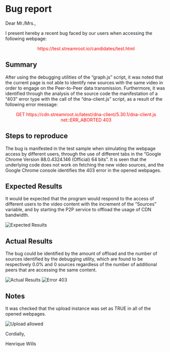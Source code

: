 # Bug report
Dear Mr./Mrs.,

I present hereby a recent bug faced by our users when accessing the following webpage:
<center><span style="color:red">https://test.streamroot.io/candidates/test.html</span></center>

## Summary
After using the debugging utilities of the “graph.js” script, it was noted that the current page is not able to identify new sources with the same video in order to engage on the Peer-to-Peer data transmission.
Furthermore, it was identified through the analysis of the source code the manifestation of a “403” error type with the call of the “dna-client.js” script, as a result of the following error message:
<center><span style="color:red">GET https://cdn.streamroot.io/latest/dna-client/5.30.1/dna-client.js net::ERR_ABORTED 403</span></center>

## Steps to reproduce
The bug is manifested in the test sample when simulating the webpage access by different users, through the use of different tabs in the “Google Chrome Version 88.0.4324.146 (Official) 64 bits”. It is seen that the underlying code does not work on fetching the new video sources, and the Google Chrome console identifies the 403 error in the opened webpages.

## Expected Results
It would be expected that the program would respond to the access of different users to the video content with the increment of the “Sources” variable, and by starting the P2P service to offload the usage of CDN bandwidth.

![Expected Results](https://github.com/henriquewills/Intern_Test/tree/main/images/bug_absent.jpg)
## Actual Results
The bug could be identified by the amount of offload and the number of sources identified by the debugging utility, which are found to be respectively 0.0% and 0 sources regardless of the number of additional peers that are accessing the same content.

![Actual Results](https://github.com/henriquewills/Intern_Test/tree/main/images/bug_present.jpg)
![Error 403](https://github.com/henriquewills/Intern_Test/tree/main/images/Error_403.jpg)
## Notes
It was checked that the upload instance was set as TRUE in all of the opened webpages.

![Upload allowed](https://github.com/henriquewills/Intern_Test/tree/main/images/Upload_allowed.jpg)

Cordially,

Henrique Wills
